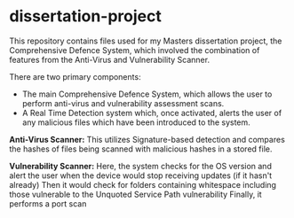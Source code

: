 # dissertation-project
This repository contains files used for my Masters dissertation project, the Comprehensive Defence System, which involved the combination of features from the Anti-Virus and Vulnerability Scanner.

There are two primary components:
- The main Comprehensive Defence System, which allows the user to perform anti-virus and vulnerability assessment scans.
- A Real Time Detection system which, once activated, alerts the user of any malicious files which have been introduced to the system.

**Anti-Virus Scanner:** 
This utilizes Signature-based detection and compares the hashes of files being scanned with malicious hashes in a stored file.

**Vulnerability Scanner:**
Here, the system checks for the OS version and alert the user when the device would stop receiving updates (if it hasn't already)
Then it would check for folders containing whitespace including those vulnerable to the Unquoted Service Path vulnerability
Finally, it performs a port scan
